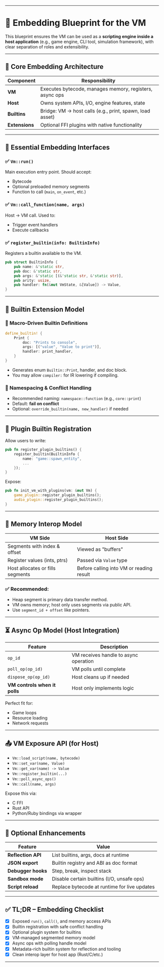 
---

# 🧩 Embedding Blueprint for the VM

This blueprint ensures the VM can be used as a **scripting engine inside a host application** (e.g., game engine, CLI tool, simulation framework), with clear separation of roles and extensibility.

---

## 🧱 Core Embedding Architecture

| Component      | Responsibility                                           |
| -------------- | -------------------------------------------------------- |
| **VM**         | Executes bytecode, manages memory, registers, async ops  |
| **Host**       | Owns system APIs, I/O, engine features, state            |
| **Builtins**   | Bridge: VM → host calls (e.g., print, spawn, load asset) |
| **Extensions** | Optional FFI plugins with native functionality           |

---

## 🧠 Essential Embedding Interfaces

### ✅ `Vm::run()`

Main execution entry point. Should accept:

* Bytecode
* Optional preloaded memory segments
* Function to call (`main`, `on_event`, etc.)

### ✅ `Vm::call_function(name, args)`

Host → VM call. Used to:

* Trigger event handlers
* Execute callbacks

### ✅ `register_builtin(info: BuiltinInfo)`

Registers a builtin available to the VM.

```rust
pub struct BuiltinInfo {
    pub name: &'static str,
    pub doc: &'static str,
    pub args: &'static [(&'static str, &'static str)],
    pub arity: usize,
    pub handler: fn(&mut VmState, &[Value]) -> Value,
}
```

---

## 🧩 Builtin Extension Model

### 🔸 Macro-Driven Builtin Definitions

```rust
define_builtin! {
    Print {
        doc: "Prints to console",
        args: [("value", "Value to print")],
        handler: print_handler,
    }
}
```

* Generates enum `Builtin::Print`, handler, and doc block.
* You may allow `compiler:` for IR lowering if compiling.

### 🔸 Namespacing & Conflict Handling

* Recommended naming: `namespace::function` (e.g., `core::print`)
* Default: **fail on conflict**
* Optional: `override_builtin(name, new_handler)` if needed

---

## 🔌 Plugin Builtin Registration

Allow users to write:

```rust
pub fn register_plugin_builtins() {
    register_builtin(BuiltinInfo {
        name: "game::spawn_entity",
        ...
    });
}
```

Expose:

```rust
pub fn init_vm_with_plugins(vm: &mut Vm) {
    game_plugin::register_plugin_builtins();
    audio_plugin::register_plugin_builtins();
}
```

---

## 🧬 Memory Interop Model

| VM Side                          | Host Side                                |
| -------------------------------- | ---------------------------------------- |
| Segments with index & offset     | Viewed as "buffers"                      |
| Register values (ints, ptrs)     | Passed via `Value` type                  |
| Host allocates or fills segments | Before calling into VM or reading result |

### ✅ Recommended:

* Heap segment is primary data transfer method.
* VM owns memory; host only uses segments via public API.
* Use `segment_id + offset` like pointers.

---

## ⏳ Async Op Model (Host Integration)

| Feature                       | Description                           |
| ----------------------------- | ------------------------------------- |
| `op_id`                       | VM receives handle to async operation |
| `poll_op(op_id)`              | VM polls until complete               |
| `dispose_op(op_id)`           | Host cleans up if needed              |
| **VM controls when it polls** | Host only implements logic            |

Perfect fit for:

* Game loops
* Resource loading
* Network requests

---

## 📤 VM Exposure API (for Host)

* `Vm::load_script(name, bytecode)`
* `Vm::set_var(name, Value)`
* `Vm::get_var(name) -> Value`
* `Vm::register_builtin(...)`
* `Vm::poll_async_ops()`
* `Vm::call(name, args)`

Expose this via:

* C FFI
* Rust API
* Python/Ruby bindings via wrapper

---

## 🧠 Optional Enhancements

| Feature            | Value                                        |
| ------------------ | -------------------------------------------- |
| **Reflection API** | List builtins, args, docs at runtime         |
| **JSON export**    | Builtin registry and ABI as doc format       |
| **Debugger hooks** | Step, break, inspect stack                   |
| **Sandbox mode**   | Disable certain builtins (I/O, unsafe ops)   |
| **Script reload**  | Replace bytecode at runtime for live updates |

---

## ✅ TL;DR – Embedding Checklist

* [x] Exposed `run()`, `call()`, and memory access APIs
* [x] Builtin registration with safe conflict handling
* [x] Optional plugin system for builtins
* [x] VM-managed segmented memory model
* [x] Async ops with polling handle model
* [x] Metadata-rich builtin system for reflection and tooling
* [x] Clean interop layer for host app (Rust/C/etc.)

---

